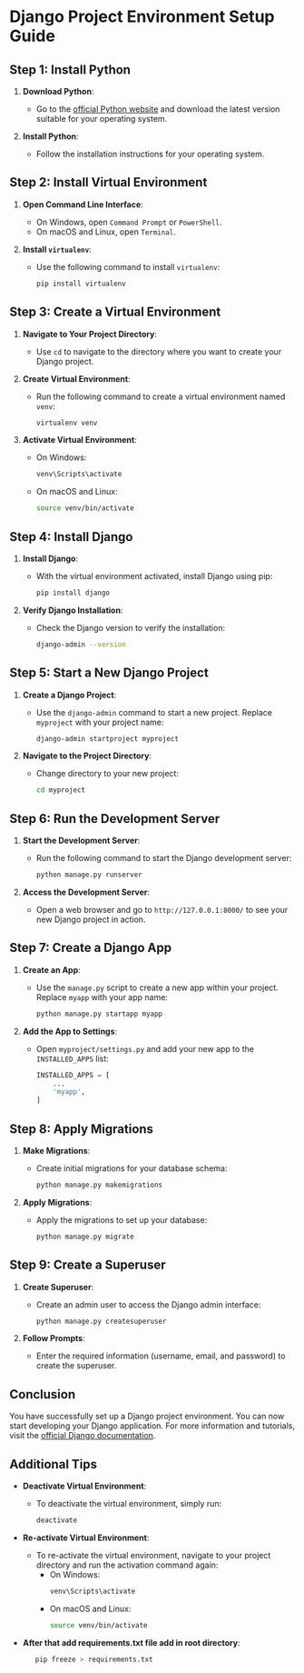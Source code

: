 # Django Project Environment Setup Guide

## Step 1: Install Python

1. **Download Python**:
   - Go to the [official Python website](https://www.python.org/) and download the latest version suitable for your operating system.

2. **Install Python**:
   - Follow the installation instructions for your operating system.

## Step 2: Install Virtual Environment

1. **Open Command Line Interface**:
   - On Windows, open `Command Prompt` or `PowerShell`.
   - On macOS and Linux, open `Terminal`.

2. **Install `virtualenv`**:
   - Use the following command to install `virtualenv`:
     ```sh
     pip install virtualenv
     ```

## Step 3: Create a Virtual Environment

1. **Navigate to Your Project Directory**:
   - Use `cd` to navigate to the directory where you want to create your Django project.

2. **Create Virtual Environment**:
   - Run the following command to create a virtual environment named `venv`:
     ```sh
     virtualenv venv
     ```

3. **Activate Virtual Environment**:
   - On Windows:
     ```sh
     venv\Scripts\activate
     ```
   - On macOS and Linux:
     ```sh
     source venv/bin/activate
     ```

## Step 4: Install Django

1. **Install Django**:
   - With the virtual environment activated, install Django using pip:
     ```sh
     pip install django
     ```

2. **Verify Django Installation**:
   - Check the Django version to verify the installation:
     ```sh
     django-admin --version
     ```

## Step 5: Start a New Django Project

1. **Create a Django Project**:
   - Use the `django-admin` command to start a new project. Replace `myproject` with your project name:
     ```sh
     django-admin startproject myproject
     ```

2. **Navigate to the Project Directory**:
   - Change directory to your new project:
     ```sh
     cd myproject
     ```

## Step 6: Run the Development Server

1. **Start the Development Server**:
   - Run the following command to start the Django development server:
     ```sh
     python manage.py runserver
     ```

2. **Access the Development Server**:
   - Open a web browser and go to `http://127.0.0.1:8000/` to see your new Django project in action.

## Step 7: Create a Django App

1. **Create an App**:
   - Use the `manage.py` script to create a new app within your project. Replace `myapp` with your app name:
     ```sh
     python manage.py startapp myapp
     ```

2. **Add the App to Settings**:
   - Open `myproject/settings.py` and add your new app to the `INSTALLED_APPS` list:
     ```python
     INSTALLED_APPS = [
         ...
         'myapp',
     ]
     ```

## Step 8: Apply Migrations

1. **Make Migrations**:
   - Create initial migrations for your database schema:
     ```sh
     python manage.py makemigrations
     ```

2. **Apply Migrations**:
   - Apply the migrations to set up your database:
     ```sh
     python manage.py migrate
     ```

## Step 9: Create a Superuser

1. **Create Superuser**:
   - Create an admin user to access the Django admin interface:
     ```sh
     python manage.py createsuperuser
     ```

2. **Follow Prompts**:
   - Enter the required information (username, email, and password) to create the superuser.

## Conclusion

You have successfully set up a Django project environment. You can now start developing your Django application. For more information and tutorials, visit the [official Django documentation](https://docs.djangoproject.com/).

## Additional Tips

- **Deactivate Virtual Environment**:
  - To deactivate the virtual environment, simply run:
    ```sh
    deactivate
    ```

- **Re-activate Virtual Environment**:
  - To re-activate the virtual environment, navigate to your project directory and run the activation command again:
    - On Windows:
      ```sh
      venv\Scripts\activate
      ```
    - On macOS and Linux:
      ```sh
      source venv/bin/activate
      ```

- **After that add requirements.txt file add in root directory**:
   ```sh
      pip freeze > requirements.txt
   ```